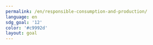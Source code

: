 ```yaml
---
permalink: /en/responsible-consumption-and-production/
language: en
sdg_goal: '12'
color: '#c9992d'
layout: goal
---
```


